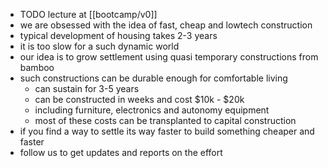 - TODO lecture at [[bootcamp/v0]]
- we are obsessed with the idea of fast, cheap and lowtech construction
- typical development of housing takes 2-3 years
- it is too slow for a such dynamic world
- our idea is to grow settlement using quasi temporary constructions from bamboo
- such constructions can be durable enough for comfortable living
	- can sustain for 3-5 years
	- can be constructed in weeks and cost $10k - $20k
	- including furniture, electronics and autonomy equipment
	- most of these costs can be transplanted to capital construction
- if you find a way to settle its way faster to build something cheaper and faster
- follow us to get updates and reports on the effort